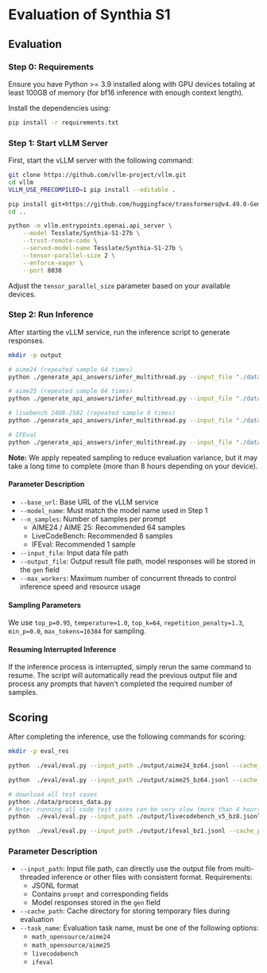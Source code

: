 # Evaluation of Synthia S1

<!--
Currently, this repository contains the code to reproduce the following scores.

| Datasets                 | QwQ-32B |
|--------------------------|---------|
| AIME24                   | 79.5    |
| AIME25                   | 69.5    |
| LiveCodeBench 2408-2502  | 63.4    |
| IFeval(Strict Prompt Acc)| 83.9    |
-->

## Evaluation

### Step 0: Requirements

Ensure you have Python >= 3.9 installed along with GPU devices totaling at least 100GB of memory (for bf16 inference with enough context length).

Install the dependencies using:

```bash
pip install -r requirements.txt
```

### Step 1: Start vLLM Server

First, start the vLLM server with the following command:

```bash
git clone https://github.com/vllm-project/vllm.git
cd vllm
VLLM_USE_PRECOMPILED=1 pip install --editable .

pip install git+https://github.com/huggingface/transformers@v4.49.0-Gemma-3
cd ..

python -m vllm.entrypoints.openai.api_server \
    --model Tesslate/Synthia-S1-27b \
    --trust-remote-code \
    --served-model-name Tesslate/Synthia-S1-27b \
    --tensor-parallel-size 2 \
    --enforce-eager \
    --port 8030
```
Adjust the `tensor_parallel_size` parameter based on your available devices.

### Step 2: Run Inference

After starting the vLLM service, run the inference script to generate responses.

```bash
mkdir -p output

# aime24 (repeated sample 64 times)
python ./generate_api_answers/infer_multithread.py --input_file "./data/aime24.jsonl" --output_file "./output/aime24_bz64.jsonl"  --base_url "http://127.0.0.1:8030/v1" --model_name "Tesslate/Synthia-S1-27b"

# aime25 (repeated sample 64 times)
python ./generate_api_answers/infer_multithread.py --input_file "./data/aime25.jsonl" --output_file "./output/aime25_bz64.jsonl"  --base_url "http://127.0.0.1:8030/v1" --model_name "Tesslate/Synthia-S1-27b"

# livebench 2408-2502 (repeated sample 8 times)
python ./generate_api_answers/infer_multithread.py --input_file "./data/livecodebench_v5.jsonl" --output_file "./output/livecodebench_v5_bz8.jsonl"  --base_url "http://127.0.0.1:8030/v1" --model_name "Tesslate/Synthia-S1-27b" --n_samples 8

# IFEval
python ./generate_api_answers/infer_multithread.py --input_file "./data/ifeval.jsonl" --output_file "./output/ifeval_bz1.jsonl"  --base_url "http://127.0.0.1:8030/v1" --model_name "Tesslate/Synthia-S1-27b" --n_samples 1
```

**Note:** We apply repeated sampling to reduce evaluation variance, but it may take a long time to complete (more than 8 hours depending on your device).

#### Parameter Description

- `--base_url`: Base URL of the vLLM service
- `--model_name`: Must match the model name used in Step 1
- `--n_samples`: Number of samples per prompt
  - AIME24 / AIME 25: Recommended 64 samples
  - LiveCodeBench: Recommended 8 samples
  - IFEval: Recommended 1 sample
- `--input_file`: Input data file path
- `--output_file`: Output result file path, model responses will be stored in the `gen` field
- `--max_workers`: Maximum number of concurrent threads to control inference speed and resource usage

#### Sampling Parameters

We use `top_p=0.95`, `temperature=1.0`, `top_k=64`, `repetition_penalty=1.3`, `min_p=0.0`, `max_tokens=16384` for sampling.

#### Resuming Interrupted Inference

If the inference process is interrupted, simply rerun the same command to resume. The script will automatically read the previous output file and process any prompts that haven't completed the required number of samples.

## Scoring

After completing the inference, use the following commands for scoring:

```bash
mkdir -p eval_res

python  ./eval/eval.py --input_path ./output/aime24_bz64.jsonl --cache_path ./eval_res/aime24_bz64.jsonl  --task_name "math_opensource/aime24" > ./eval_res/aime24_bz64_res_result.txt

python  ./eval/eval.py --input_path ./output/aime25_bz64.jsonl --cache_path ./eval_res/aime25_bz64.jsonl  --task_name "math_opensource/aime25" > ./eval_res/aime25_bz64_res_result.txt

# download all test cases
python ./data/process_data.py
# Note: running all code test cases can be very slow (more than 4 hours)
python  ./eval/eval.py --input_path ./output/livecodebench_v5_bz8.jsonl --cache_path ./eval_res/livecodebench_v5_bz8.jsonl  --task_name "livecodebench" > ./eval_res/livecodebench_v5_bz8_res_result.txt

python  ./eval/eval.py --input_path ./output/ifeval_bz1.jsonl --cache_path ./eval_res/ifeval_bz1.jsonl  --task_name "ifeval" > ./eval_res/ifeval_bz1_res_result.txt
```

### Parameter Description

- `--input_path`: Input file path, can directly use the output file from multi-threaded inference or other files with consistent format. Requirements:
  - JSONL format
  - Contains `prompt` and corresponding fields
  - Model responses stored in the `gen` field
- `--cache_path`: Cache directory for storing temporary files during evaluation
- `--task_name`: Evaluation task name, must be one of the following options:
  - `math_opensource/aime24`
  - `math_opensource/aime25`
  - `livecodebench`
  - `ifeval`
